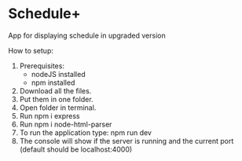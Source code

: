 # Schedule+
App for displaying schedule in upgraded version

How to setup: 
  1. Prerequisites:
       - nodeJS installed
       - npm installed
  2. Download all the files.
  3. Put them in one folder.
  4. Open folder in terminal.
  5. Run npm i express
  6. Run npm i node-html-parser
  7. To run the application type: npm run dev
  8. The console will show if the server is running and the current port (default should be localhost:4000)

